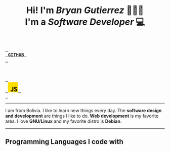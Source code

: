 <h1 align="center"> Hi! I'm <em>Bryan Gutierrez</em> 🙋🏻‍♂️<br/>
I'm a <em>Software Developer</em> 💻
</h1>


<br>

[<kbd> <br> **GITHUB** <br> </kbd>][Link]

<br>

[<kbd> <br> <img src="icons/js.png" title="javascript" width="32"/> <br> </kbd>][Link]

---

I am from Bolivia. I like to learn new things every day. The **software design and development** are things I like to do. **Web development** is my favorite area. I love **GNU/Linux** and my favorite distro is **Debian**.

----

## Programming Languages I code with


<!------------------------------->

[Link]: https://github.com/BryanGuti
